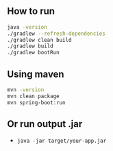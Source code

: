 ## How to run

```bash
java -version
./gradlew --refresh-dependencies
./gradlew clean build
./gradlew build
./gradlew bootRun
```


## Using maven
```bash
mvn -version
mvn clean package
mvn spring-boot:run
```

## Or run output .jar

- `java -jar target/your-app.jar`